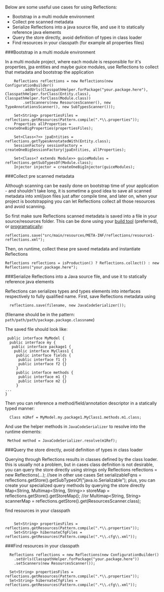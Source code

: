 Below are some useful use cases for using Reflections: 

* Bootstrap in a multi module environment 
* Collect pre scanned metadata 
* Serialize Reflections into a java source file, and use it to statically reference java elements 
* Query the store directly, avoid definition of types in class loader 
* Find resources in your classpath (for example all properties files) 

###Bootstrap in a multi module environment

In a multi module project, where each module is responsible for it's properties, jpa entities and maybe guice modules, use Reflections to collect that metadata and bootstrap the application 
``` 
    Reflections reflections = new Reflections(new ConfigurationBuilder() 
        .addUrls(ClasspathHelper.forPackage("your.package.here"), ClasspathHelper.forClass(Entity.class), ClasspathHelper.forClass(Module.class)) 
        .setScanners(new ResourcesScanner(), new TypeAnnotationsScanner(), new SubTypesScanner()));

    Set<String> propertiesFiles = reflections.getResources(Pattern.compile(".*\\.properties"));
    Properties allProperties = createOneBigProperties(propertiesFiles);

    Set<Class<?>> jpaEntities = reflections.getTypesAnnotatedWith(Entity.class);
    SessionFactory sessionFactory = createOneBigSessionFactory(jpaEntities, allProperties);

    Set<Class<? extends Module>> guiceModules = reflections.getSubTypesOf(Module.class);
    Injector injector = createOneBigInjector(guiceModules);
```

###Collect pre scanned metadata

Although scanning can be easily done on bootstrap time of your application - and shouldn't take long, 
it is sometime a good idea to save all scanned metadata into xml/json files just after compile time, 
and later on, when your project is bootstrapping you can let Reflections collect all those resources and avoid scanning.

So first make sure Reflections scanned metadata is saved into a file in your source/resources folder. 
This can be done using your [build tool](https://github.com/ronmamo/reflections-maven#reflections-maven-plugin) (preferred), 
or [programatically](http://ronmamo.github.io/reflections/org/reflections/Reflections.html#save(java.lang.String)):
```
reflections.save("src/main/resources/META-INF/reflections/resource1-reflections.xml");
```

Then, on runtime, collect these pre saved metadata and instantiate Reflections 
```
Reflections reflections = isProduction() ? Reflections.collect() : new Reflections("your.package.here");
```

###Serialize Reflections into a Java source file, and use it to statically reference java elements

Reflections can serializes types and types elements into interfaces respectively to fully qualified name.
First, save Reflections metadata using 
```
  reflections.save(filename, new JavaCodeSerializer());
```
(filename should be in the pattern: `path/path/path/package.package.classname`)

The saved file should look like:
```
 public interface MyModel {
  public interface my {
   public interface package1 {
    public interface MyClass1 {
     public interface fields {
      public interface f1 {}
      public interface f2 {}
     }
     public interface methods {
      public interface m1 {}
      public interface m2 {}
     }
...
}
```

Then you can reference a method/field/annotation descriptor in a statically typed manner:
```
  Class m1Ref = MyModel.my.package1.MyClass1.methods.m1.class;
```
And use the helper methods in `JavaCodeSerializer` to resolve into the runtime elements:
```
 Method method = JavaCodeSerializer.resolve(m1Ref);
```

###Query the store directly, avoid definition of types in class loader

Querying through Reflections results in classes defined by the class loader. this is usually not a problem, but in cases class definition is not desirable, you can query the store directly using strings only Reflections reflections = new Reflections(...); //see in other use cases Set<String> serializableFqns = reflections.getStore().getSubTypesOf("java.io.Serializable"); plus, you can create your specialized query methods by querying the store directly Map<String, Multimap<String, String>> storeMap = reflections.getStore().getStoreMap(); //or Multimap<String, String> scannerMap = reflections.getStore().get(ResourcesScanner.class);

find resources in your classpath

``` Reflections reflections = new Reflections(new ConfigurationBuilder() .setUrls(ClasspathHelper.forPackage("your.package.here")) .setScanners(new ResourcesScanner());

    Set<String> propertiesFiles = reflections.getResources(Pattern.compile(".*\\.properties"));
    Set<String> hibernateCfgFiles = reflections.getResources(Pattern.compile(".*\\.cfg\\.xml"));
```

###Find resources in your classpath

``` 
  Reflections reflections = new Reflections(new ConfigurationBuilder() 
    .setUrls(ClasspathHelper.forPackage("your.package.here")) 
    .setScanners(new ResourcesScanner());

  Set<String> propertiesFiles = reflections.getResources(Pattern.compile(".*\\.properties"));
  Set<String> hibernateCfgFiles = reflections.getResources(Pattern.compile(".*\\.cfg\\.xml"));
```
